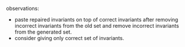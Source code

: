 observations:

- paste repaired invariants on top of correct invariants after removing incorrect invariants from the old set and remove incorrect invariants from the generated set.
- consider giving only correct set of invariants.